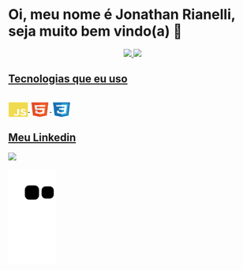 # Oi, meu nome é Jonathan Rianelli, seja muito bem vindo(a) 👋
<div align="center">
  <a href="https://github.com/JonathanRianelli">
  <img height="160em" src="https://github-readme-stats.vercel.app/api?username=JonathanRianelli&show_icons=true&theme=dracula&include_all_commits=true&count_private=true"/>
  <img height="160em" src="https://github-readme-stats.vercel.app/api/top-langs/?username=JonathanRianelli&layout=compact&langs_count=7&theme=dracula"/>
</div>
  
## Tecnologias que eu uso   
    
</div>
  <div style="display: inline_block"><br>
  <img align="center" alt="Js" height="30" width="40" src="https://raw.githubusercontent.com/devicons/devicon/master/icons/javascript/javascript-plain.svg">
  <img align="center" alt="HTML" height="30" width="40" src="https://raw.githubusercontent.com/devicons/devicon/master/icons/html5/html5-original.svg">
  <img align="center" alt="CSS" height="30" width="40" src="https://raw.githubusercontent.com/devicons/devicon/master/icons/css3/css3-original.svg">
</div>
  
## Meu Linkedin

<div> 
  <a href = "" target="_blank"></a>
  <a href="https://www.linkedin.com/in/jonathan-rianelli-de-oliveira-409609228/" target="_blank"><img src="https://img.shields.io/badge/-LinkedIn-%230077B5?style=for-the-badge&logo=linkedin&logoColor=white" target="_blank"></a>
  
  ![Snake animation](https://github.com/JonathanRianelli/JonathanRianelli/blob/output/github-contribution-grid-snake.svg)
  
</div>
